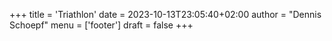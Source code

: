 +++
title = 'Triathlon'
date = 2023-10-13T23:05:40+02:00
author = "Dennis Schoepf"
menu = ['footer']
draft = false
+++
